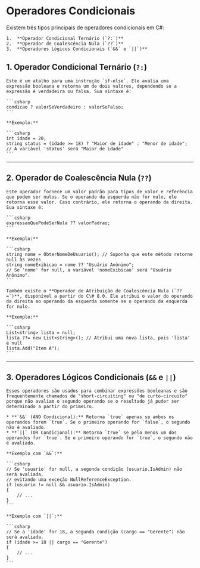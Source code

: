 # Operadores Condicionais

Existem três tipos principais de operadores condicionais em C#:

    1.  **Operador Condicional Ternário (`?:`)**
    2.  **Operador de Coalescência Nula (`??`)**
    3.  **Operadores Lógicos Condicionais (`&&` e `||`)**

## 1. Operador Condicional Ternário (`?:`)

    Este é um atalho para uma instrução `if-else`. Ele avalia uma expressão booleana e retorna um de dois valores, dependendo se a expressão é verdadeira ou falsa. Sua sintaxe é:

    ```csharp
    condicao ? valorSeVerdadeiro : valorSeFalso;
    ```

    **Exemplo:**

    ```csharp
    int idade = 20;
    string status = (idade >= 18) ? "Maior de idade" : "Menor de idade";
    // A variável 'status' será "Maior de idade"
    ```

-----

## 2. Operador de Coalescência Nula (`??`)

    Este operador fornece um valor padrão para tipos de valor e referência que podem ser nulos. Se o operando da esquerda não for nulo, ele retorna esse valor. Caso contrário, ele retorna o operando da direita. Sua sintaxe é:

    ```csharp
    expressaoQuePodeSerNula ?? valorPadrao;
    ```

    **Exemplo:**

    ```csharp
    string nome = ObterNomeDeUsuario(); // Suponha que este método retorne null às vezes
    string nomeExibicao = nome ?? "Usuário Anônimo";
    // Se 'nome' for null, a variável 'nomeExibicao' será "Usuário Anônimo".
    ```

    Também existe o **Operador de Atribuição de Coalescência Nula (`??=`)**, disponível a partir do C\# 8.0. Ele atribui o valor do operando da direita ao operando da esquerda somente se o operando da esquerda for nulo.

    **Exemplo:**

    ```csharp
    List<string> lista = null;
    lista ??= new List<string>(); // Atribui uma nova lista, pois 'lista' é null
    lista.Add("Item A");
    ```

-----

## 3. Operadores Lógicos Condicionais (`&&` e `||`)

    Esses operadores são usados para combinar expressões booleanas e são frequentemente chamados de "short-circuiting" ou "de curto-circuito" porque não avaliam o segundo operando se o resultado já puder ser determinado a partir do primeiro.

    * **`&&` (AND Condicional):** Retorna `true` apenas se ambos os operandos forem `true`. Se o primeiro operando for `false`, o segundo não é avaliado.
    * **`||` (OR Condicional):** Retorna `true` se pelo menos um dos operandos for `true`. Se o primeiro operando for `true`, o segundo não é avaliado.

    **Exemplo com `&&`:**

    ```csharp
    // Se 'usuario' for null, a segunda condição (usuario.IsAdmin) não será avaliada,
    // evitando uma exceção NullReferenceException.
    if (usuario != null && usuario.IsAdmin)
    {
        // ...
    }
    ```

    **Exemplo com `||`:**

    ```csharp
    // Se a 'idade' for 18, a segunda condição (cargo == "Gerente") não será avaliada.
    if (idade >= 18 || cargo == "Gerente")
    {
        // ...
    }
    ```
